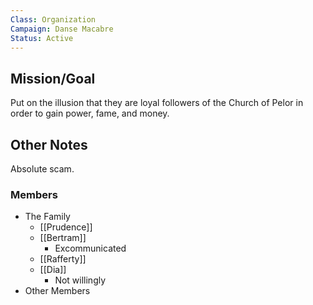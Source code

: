 ```yaml
---
Class: Organization
Campaign: Danse Macabre
Status: Active
---
```

## Mission/Goal

Put on the illusion that they are loyal followers of the Church of Pelor in order to gain power, fame, and money.
## Other Notes

Absolute scam.
### Members 

- The Family
	- [[Prudence]]
	- [[Bertram]]
		- Excommunicated
	- [[Rafferty]]
	- [[Dia]]
		- Not willingly
- Other Members
